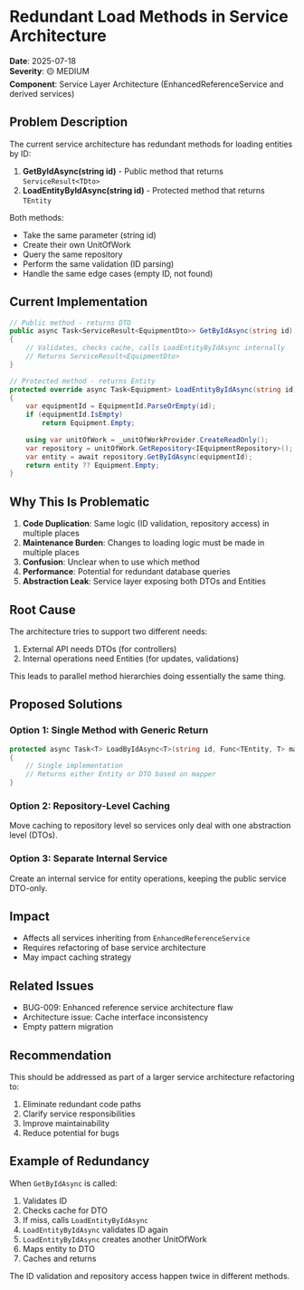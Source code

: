 # Redundant Load Methods in Service Architecture

**Date**: 2025-07-18  
**Severity**: 🟡 MEDIUM  
**Component**: Service Layer Architecture (EnhancedReferenceService and derived services)

## Problem Description

The current service architecture has redundant methods for loading entities by ID:

1. **GetByIdAsync(string id)** - Public method that returns `ServiceResult<TDto>`
2. **LoadEntityByIdAsync(string id)** - Protected method that returns `TEntity`

Both methods:
- Take the same parameter (string id)
- Create their own UnitOfWork
- Query the same repository
- Perform the same validation (ID parsing)
- Handle the same edge cases (empty ID, not found)

## Current Implementation

```csharp
// Public method - returns DTO
public async Task<ServiceResult<EquipmentDto>> GetByIdAsync(string id)
{
    // Validates, checks cache, calls LoadEntityByIdAsync internally
    // Returns ServiceResult<EquipmentDto>
}

// Protected method - returns Entity
protected override async Task<Equipment> LoadEntityByIdAsync(string id)
{
    var equipmentId = EquipmentId.ParseOrEmpty(id);
    if (equipmentId.IsEmpty)
        return Equipment.Empty;
        
    using var unitOfWork = _unitOfWorkProvider.CreateReadOnly();
    var repository = unitOfWork.GetRepository<IEquipmentRepository>();
    var entity = await repository.GetByIdAsync(equipmentId);
    return entity ?? Equipment.Empty;
}
```

## Why This Is Problematic

1. **Code Duplication**: Same logic (ID validation, repository access) in multiple places
2. **Maintenance Burden**: Changes to loading logic must be made in multiple places
3. **Confusion**: Unclear when to use which method
4. **Performance**: Potential for redundant database queries
5. **Abstraction Leak**: Service layer exposing both DTOs and Entities

## Root Cause

The architecture tries to support two different needs:
1. External API needs DTOs (for controllers)
2. Internal operations need Entities (for updates, validations)

This leads to parallel method hierarchies doing essentially the same thing.

## Proposed Solutions

### Option 1: Single Method with Generic Return
```csharp
protected async Task<T> LoadByIdAsync<T>(string id, Func<TEntity, T> mapper)
{
    // Single implementation
    // Returns either Entity or DTO based on mapper
}
```

### Option 2: Repository-Level Caching
Move caching to repository level so services only deal with one abstraction level (DTOs).

### Option 3: Separate Internal Service
Create an internal service for entity operations, keeping the public service DTO-only.

## Impact

- Affects all services inheriting from `EnhancedReferenceService`
- Requires refactoring of base service architecture
- May impact caching strategy

## Related Issues

- BUG-009: Enhanced reference service architecture flaw
- Architecture issue: Cache interface inconsistency
- Empty pattern migration

## Recommendation

This should be addressed as part of a larger service architecture refactoring to:
1. Eliminate redundant code paths
2. Clarify service responsibilities
3. Improve maintainability
4. Reduce potential for bugs

## Example of Redundancy

When `GetByIdAsync` is called:
1. Validates ID
2. Checks cache for DTO
3. If miss, calls `LoadEntityByIdAsync`
4. `LoadEntityByIdAsync` validates ID again
5. `LoadEntityByIdAsync` creates another UnitOfWork
6. Maps entity to DTO
7. Caches and returns

The ID validation and repository access happen twice in different methods.